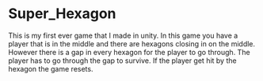 # Super_Hexagon
This is my first ever game that I made in unity. 
In this game you have a player that is in the middle and there are hexagons closing in on the middle. However there is a gap in every hexagon for the player to go through. 
The player has to go through the gap to survive. If the player get hit by the hexagon the game resets.
